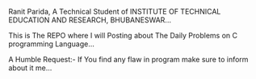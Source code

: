 Ranit Parida, A Technical Student of INSTITUTE OF TECHNICAL EDUCATION AND RESEARCH, BHUBANESWAR...

This is The REPO where I will Posting about The Daily Problems on C programming Language...

A Humble Request:- If You find any flaw in program make sure to inform about it me...
